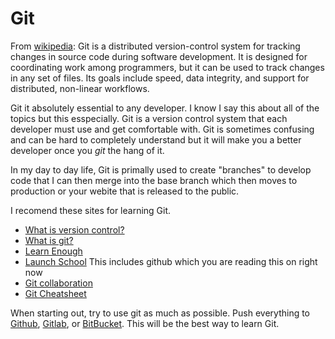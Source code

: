 # Git
From [wikipedia](https://en.wikipedia.org/wiki/Git):
Git is a distributed version-control system for tracking changes in
source code during software development. It is designed for coordinating work
among programmers, but it can be used to track changes in any set of files. Its
goals include speed, data integrity, and support for distributed,
non-linear workflows.

Git it absolutely essential to any developer. I know I say this about all of
the topics but this esspecially. Git is a version control system that each
developer must use and get comfortable with. Git is sometimes confusing and can
be hard to completely understand but it will make you a better developer once
you _git_ the hang of it.

In my day to day life, Git is primally used to create "branches" to develop code
that I can then merge into the base branch which then moves to production or
your webite that is released to the public.

I recomend these sites for learning Git.
- [What is version control?](https://www.atlassian.com/git/tutorials/what-is-version-control)
- [What is git?](https://www.atlassian.com/git/tutorials/what-is-git)
- [Learn Enough](https://www.learnenough.com/git-tutorial/getting_started)
- [Launch School](https://launchschool.com/books/git) This includes github which you are reading this on right now
- [Git collaboration](https://www.atlassian.com/git/tutorials/syncing)
- [Git Cheatsheet](https://www.atlassian.com/git/tutorials/atlassian-git-cheatsheet)

When starting out, try to use git as much as possible. Push everything to
[Github](https://github.com), [Gitlab](https://about.gitlab.com/), or
[BitBucket](https://bitbucket.org/product/). This will be the best way to learn
Git.
